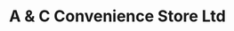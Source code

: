 ---
title: "A & C Convenience Store Ltd"
url: /moncton/a-and-c-convenience-store-ltd/
shop: convenience
---